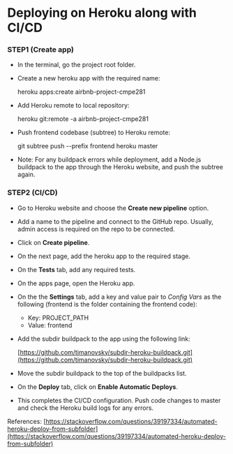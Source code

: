 # Deploying on Heroku along with CI/CD

### STEP1 (Create app)

- In the terminal, go the project root folder.
- Create a new heroku app with the required name:
	
	heroku apps:create airbnb-project-cmpe281
	
- Add Heroku remote to local repository:
	
	heroku git:remote -a airbnb-project-cmpe281
	
- Push frontend codebase (subtree) to Heroku remote:
	
	git subtree push --prefix frontend heroku master
	
- Note: For any buildpack errors while deployment, add a Node.js buildpack to the app through the Heroku website, and push the subtree again.


### STEP2 (CI/CD)

- Go to Heroku website and choose the **Create new pipeline** option.
- Add a name to the pipeline and connect to the GitHub repo. Usually, admin access is required on the repo to be connected.
- Click on **Create pipeline**.
- On the next page, add the heroku app to the required stage.
- On the **Tests** tab, add any required tests.
- On the apps page, open the Heroku app.
- On the the **Settings** tab, add a key and value pair to *Config Vars* as the following (frontend is the folder containing the frontend code):
	- Key: PROJECT_PATH
	- Value: frontend
- Add the subdir buildpack to the app using the following link:
	
	[https://github.com/timanovsky/subdir-heroku-buildpack.git](https://github.com/timanovsky/subdir-heroku-buildpack.git)
	
- Move the subdir buildpack to the top of the buildpacks list.
- On the **Deploy** tab, click on **Enable Automatic Deploys**.
- This completes the CI/CD configuration. Push code changes to master and check the Heroku build logs for any errors.

References: [https://stackoverflow.com/questions/39197334/automated-heroku-deploy-from-subfolder](https://stackoverflow.com/questions/39197334/automated-heroku-deploy-from-subfolder)